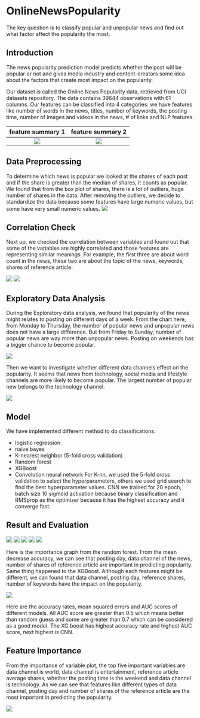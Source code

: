 # OnlineNewsPopularity

The key question is to classify popular and unpopular news and find out what factor affect the popularity the most.

## Introduction

The news popularity prediction model predicts whether the post will be popular or not and gives media industry and content-creators some idea about the factors that create most impact on the popularity.
 
Our dataset is called the Online News Popularity data, retrieved from UCI datasets repository. The data contains 39644 observations with 61 columns. Our features can be classified into 4 categories: we have features like number of words in the news, titles, number of keywords, the posting time, number of images and videos in the news, # of links and NLP features. 

feature summary 1            |  feature summary 2
:-------------------------:|:-------------------------:
![](https://github.com/czj818/OnlineNewsPopularity/blob/main/img/feature_sum.png)  |  ![](https://github.com/czj818/OnlineNewsPopularity/blob/main/img/feature_sum2.png)

## Data Preprocessing

To determine which news is popular we looked at the shares of each post and if the share is greater than the median of shares, it counts as popular. We found that from the box plot of shares, there is a lot of outliers, huge number of shares in the data.  After removing the outliers, we decide to standardize the data because some features have large numeric values, but some have very small numeric values.
![](https://github.com/czj818/OnlineNewsPopularity/blob/main/img/boxplot.png)

## Correlation Check

Next up, we checked the correlation between variables and found out that some of the variables are highly correlated and those features are representing similar meanings. For example, the first three are about word count in the news, these two are about the topic of the news, keywords, shares of reference article.

![](https://github.com/czj818/OnlineNewsPopularity/blob/main/img/corr.jpeg)
![](https://github.com/czj818/OnlineNewsPopularity/blob/main/ppt/Slide6.png)

## Exploratory Data Analysis

During the Exploratory data analysis, we found that popularity of the news might relates to posting on different days of a week. 
From the chart here, from Monday to Thursday, the number of popular news and unpopular news does not have a large difference. But from Friday to Sunday, number of popular news are way more than unpopular news. Posting on weekends has a bigger chance to become popular.

![](https://github.com/czj818/OnlineNewsPopularity/blob/main/img/days.jpeg)

Then we want to investigate whether different data channels effect on the popularity. It seems that news from technology, social media and lifestyle channels are more likely to become popular. The largest number of popular new belongs to the technology channel.

![](https://github.com/czj818/OnlineNewsPopularity/blob/main/img/channel.jpeg)

## Model

We have implemented different method to do classifications:
- logistic regression
- naïve bayes
- K-nearest neighbor (5-fold cross validation)
- Random forest
- XGBoost
- Convolution neural network
For K-nn, we used the 5-fold cross validation to select the hyperparameters, others we used grid search to find the best hyperparameter values. CNN we trained for 20 epoch, batch size 10 sigmoid activation because binary classification and RMSprop as the optimizer because it has the highest accuracy and it converge fast. 

## Result and Evaluation

![](https://github.com/czj818/OnlineNewsPopularity/blob/main/ppt/Slide10.png)
![](https://github.com/czj818/OnlineNewsPopularity/blob/main/ppt/Slide11.png)
![](https://github.com/czj818/OnlineNewsPopularity/blob/main/ppt/Slide12.png)
![](https://github.com/czj818/OnlineNewsPopularity/blob/main/ppt/Slide13.png)
![](https://github.com/czj818/OnlineNewsPopularity/blob/main/ppt/Slide14.png)

Here is the importance graph from the random forest.  From the mean decrease accuracy, we can see that posting day, data channel of the news, number of shares of reference article are important in predicting popularity.  Same thing happened to the XGBoost. Although each features might be different, we can found that data channel, posting day, reference shares, number of keywords have the impact on the popularity.

![](https://github.com/czj818/OnlineNewsPopularity/blob/main/ppt/Slide15.png)

Here are the accuracy rates, mean squared errors and AUC scores of different models. All AUC score are greater than 0.5 which means better than random guess and some are greater than 0.7 which can be considered as a good model. The XG boost has highest accuracy rate and highest AUC score, next highest is CNN.

## Feature Importance

From the importance of variable plot, the top five important variables are data channel is world, data channel is entertainment, reference article average shares, whether the posting time is the weekend and data channel is technology. As we can see that features like different types of data channel, posting day and number of shares of the reference article are the most important in predicting the popularity.

![](https://github.com/czj818/OnlineNewsPopularity/blob/main/img/XGBimportance.jpeg)
